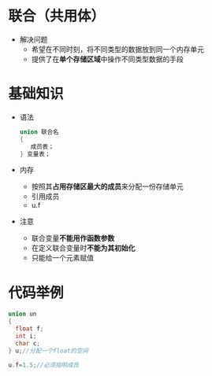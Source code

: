 # 联合（共用体）

- 解决问题
  - 希望在不同时刻，将不同类型的数据放到同一个内存单元
  - 提供了在**单个存储区域**中操作不同类型数据的手段

# 基础知识

- 语法

  ```C
  union 联合名
  {
     成员表；
  } 变量表；
  ```

- 内存
  - 按照其**占用存储区最大的成员**来分配一份存储单元
  - 引用成员
  - u.f
- 注意
  - 联合变量**不能用作函数参数**
  - 在定义联合变量时**不能为其初始化**
  - 只能给一个元素赋值

# 代码举例

```C
union un
{    
  float f;
  int i;
  char c;
} u;//分配一个float的空间

u.f=1.5;//必须指明成员
```

